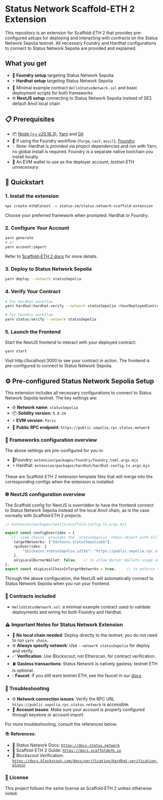 # Status Network Scaffold-ETH 2 Extension

This repository is an extension for Scaffold-ETH 2 that provides pre-configured setups for deploying and interacting with contracts on the Status Network Sepolia testnet. All necessary Foundry and Hardhat configurations to connect to Status Network Sepolia are provided and explained. 


## What you get

- 🔨 **Foundry setup** targeting Status Network Sepolia
- ⚡ **Hardhat setup** targeting Status Network Sepolia
- 📄 Minimal example contract `HelloStatusNetwork.sol` and basic deployment scripts for both frameworks
- 🌐 **NextJS setup** connecting to Status Network Sepolia instead of SE2 default Anvil local chain


## 📋 Prerequisites

- 📦 [Node (>= v20.18.3)](https://nodejs.org/en/download/), [Yarn](https://yarnpkg.com/getting-started/install) and [Git](https://git-scm.com/downloads)
- 🔨 If using the Foundry workflow (`forge`, `cast`, `anvil`), [Foundry](https://getfoundry.sh/)
- 💡 Note: Hardhat is provided via project dependencies and run with Yarn; no global install is required. Foundry is a separate native toolchain you install locally.
- 🔑 An EVM wallet to use as the deployer account, *testnet ETH unnecessary*. 


## 🚀 Quickstart

### 1. Install the extension

```bash
npx create-eth@latest -e status-im/status-network-scaffold-extension
```

Choose your preferred framework when prompted: Hardhat or Foundry. 

### 2. Configure Your Account

```bash
yarn generate 
# or
yarn account:import
```

Refer to [Scaffold-ETH 2 docs](https://docs.scaffoldeth.io/deploying/deploy-smart-contracts#2-generate-a-new-account-or-add-one-to-deploy-the-contracts-from) for more details.

### 3. Deploy to Status Network Sepolia

```bash
yarn deploy --network statusSepolia
```

### 4. Verify Your Contract

```bash
# For Hardhat workflow
yarn hardhat:hardhat-verify --network statusSepolia <YourDeployedContractAddress>

# For Foundry workflow
yarn status:verify --network statusSepolia
```

### 5. Launch the Frontend

Start the NextJS frontend to interact with your deployed contract:

```bash
yarn start
```

Visit http://localhost:3000 to see your contract in action. The frontend is pre-configured to connect to Status Network Sepolia.

## ⚙️ Pre-configured Status Network Sepolia Setup

This extension includes all necessary configurations to connect to Status Network Sepolia testnet. The key settings are:
- 🌐 **Network name**: `statusSepolia`
- 📦 **Solidity version**: `0.8.24`
- ⚡ **EVM version**: `Paris`
- 🔗 **Public RPC endpoint**: `https://public.sepolia.rpc.status.network`

### 🔧 Frameworks configuration overview

The above settings are pre-configured for you in:
- 🔨Foundry: `extension/packages/foundry/foundry.toml.args.mjs`
- ⚡ Hardhat: `extension/packages/hardhat/hardhat.config.ts.args.mjs`

These are Scaffold-ETH 2 extension template files that will merge into the corresponding configs when the extension is installed. 

### 🌐 NextJS configuration overview

The Scaffold config for NextJS is overridden to have the frontend connect to Status Network Sepolia instead of the local Anvil chain, as is the case normally with Scaffold‑ETH 2 projects.

```typescript
// extension/packages/nextjs/scaffold.config.ts.args.mjs

export const configOverrides = {
   // `viem.chains` provides the `statusSepolia` chain object with all the necessary chain information
    targetNetworks: ["$$chains.statusSepolia$$"], 
    rpcOverrides: {
        "$$[chains.statusSepolia.id]$$": "https://public.sepolia.rpc.status.network",
    },
    onlyLocalBurnerWallet: false,   // to allow Burner Wallets usage on Status Network Sepolia
};
export const skipLocalChainInTargetNetworks = true;     // to enforce connection to Status Network Sepolia
```

Through the above configuration, the NextJS will automatically connect to Status Network Sepolia when you run your frontend.

### 📄 Contracts included

- `HelloStatusNetwork.sol`: a minimal example contract used to validate deployments and wiring for both Foundry and Hardhat.


### ⚠️ Important Notes for Status Network Extension

- 🚫 **No local chain needed**: Deploy directly to the testnet; you do not need to run `yarn chain`.
- 🌐 **Always specify network**: Use `--network statusSepolia` for deploy and verify.
- ✅ **Verification**: *Use Blockscout*, not Etherscan, for contract verification.
- ⛽ **Gasless transactions**: Status Network is natively gasless; testnet ETH is optional. 
- 💧 **Faucet**: If you still want testnet ETH, see the faucet in our [docs](https://docs.status.network).


### 🔧 Troubleshooting

- 🌐 **Network connection issues**: Verify the RPC URL `https://public.sepolia.rpc.status.network` is accessible.
- 🔑 **Account issues**: Make sure your account is properly configured through keystore or account import.

For more troubleshooting, consult the references below.

📚 **References:**
- 📖 Status Network Docs: [`https://docs.status.network`](https://docs.status.network)
- 📖 Scaffold-ETH 2 Guide: [`https://docs.scaffoldeth.io`](https://docs.scaffoldeth.io)
- 📖 Blockscout Verification: [`https://docs.blockscout.com/devs/verification/hardhat-verification-plugin`](https://docs.blockscout.com/devs/verification/hardhat-verification-plugin)


### 📄 License

This project follows the same license as Scaffold‑ETH 2 unless otherwise noted.
